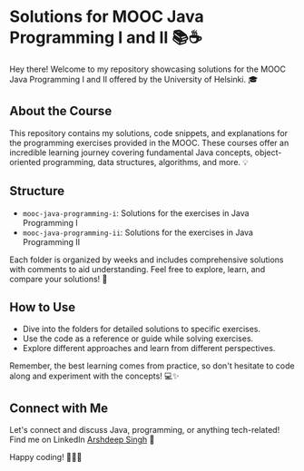 # Solutions for MOOC Java Programming I and II 📚☕️

Hey there! Welcome to my repository showcasing solutions for the MOOC Java Programming I and II offered by the University of Helsinki. 🎓

## About the Course
This repository contains my solutions, code snippets, and explanations for the programming exercises provided in the MOOC. These courses offer an incredible learning journey covering fundamental Java concepts, object-oriented programming, data structures, algorithms, and more. 💡

## Structure
- `mooc-java-programming-i`: Solutions for the exercises in Java Programming I
- `mooc-java-programming-ii`: Solutions for the exercises in Java Programming II

Each folder is organized by weeks and includes comprehensive solutions with comments to aid understanding. Feel free to explore, learn, and compare your solutions! 🚀

## How to Use
- Dive into the folders for detailed solutions to specific exercises.
- Use the code as a reference or guide while solving exercises.
- Explore different approaches and learn from different perspectives.

Remember, the best learning comes from practice, so don't hesitate to code along and experiment with the concepts! 💻✨

## Connect with Me
Let's connect and discuss Java, programming, or anything tech-related! Find me on LinkedIn [Arshdeep Singh](https://www.linkedin.com/in/arshdeep-singh-723b57293/) 🤝

Happy coding! 🌟🚀💡

